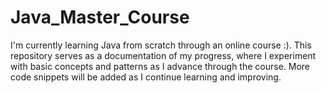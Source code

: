 # Java_Master_Course
I'm currently learning Java from scratch through an online course :). This repository serves as a documentation of my progress, where I experiment with basic concepts and patterns as I advance through the course. More code snippets will be added as I continue learning and improving.

